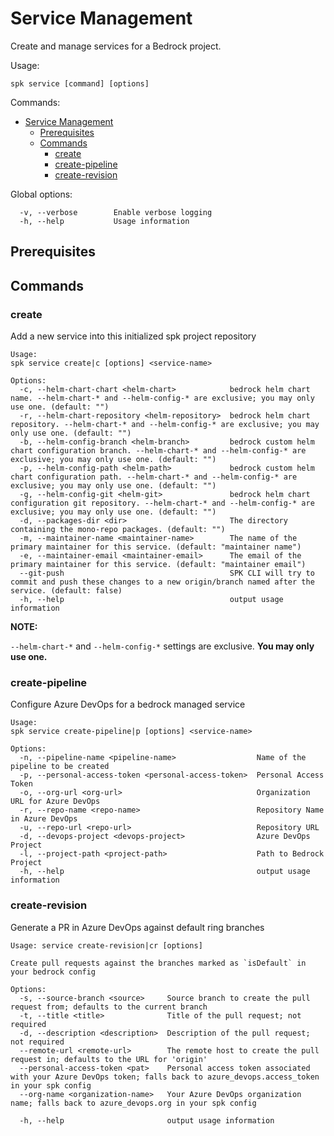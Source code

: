 # Service Management

Create and manage services for a Bedrock project.

Usage:

```
spk service [command] [options]
```

Commands:

- [Service Management](#service-management)
  - [Prerequisites](#prerequisites)
  - [Commands](#commands)
    - [create](#create)
    - [create-pipeline](#create-pipeline)
    - [create-revision](#create-revision)

Global options:

```
  -v, --verbose        Enable verbose logging
  -h, --help           Usage information
```

## Prerequisites

## Commands

### create

Add a new service into this initialized spk project repository

```
Usage:
spk service create|c [options] <service-name>

Options:
  -c, --helm-chart-chart <helm-chart>            bedrock helm chart name. --helm-chart-* and --helm-config-* are exclusive; you may only use one. (default: "")
  -r, --helm-chart-repository <helm-repository>  bedrock helm chart repository. --helm-chart-* and --helm-config-* are exclusive; you may only use one. (default: "")
  -b, --helm-config-branch <helm-branch>         bedrock custom helm chart configuration branch. --helm-chart-* and --helm-config-* are exclusive; you may only use one. (default: "")
  -p, --helm-config-path <helm-path>             bedrock custom helm chart configuration path. --helm-chart-* and --helm-config-* are exclusive; you may only use one. (default: "")
  -g, --helm-config-git <helm-git>               bedrock helm chart configuration git repository. --helm-chart-* and --helm-config-* are exclusive; you may only use one. (default: "")
  -d, --packages-dir <dir>                       The directory containing the mono-repo packages. (default: "")
  -m, --maintainer-name <maintainer-name>        The name of the primary maintainer for this service. (default: "maintainer name")
  -e, --maintainer-email <maintainer-email>      The email of the primary maintainer for this service. (default: "maintainer email")
  --git-push                                     SPK CLI will try to commit and push these changes to a new origin/branch named after the service. (default: false)
  -h, --help                                     output usage information
```

**NOTE:**

`--helm-chart-*` and `--helm-config-*` settings are exclusive. **You may only
use one.**

### create-pipeline

Configure Azure DevOps for a bedrock managed service

```
Usage:
spk service create-pipeline|p [options] <service-name>

Options:
  -n, --pipeline-name <pipeline-name>                  Name of the pipeline to be created
  -p, --personal-access-token <personal-access-token>  Personal Access Token
  -o, --org-url <org-url>                              Organization URL for Azure DevOps
  -r, --repo-name <repo-name>                          Repository Name in Azure DevOps
  -u, --repo-url <repo-url>                            Repository URL
  -d, --devops-project <devops-project>                Azure DevOps Project
  -l, --project-path <project-path>                    Path to Bedrock Project
  -h, --help                                           output usage information
```

### create-revision

Generate a PR in Azure DevOps against default ring branches

```
Usage: service create-revision|cr [options]

Create pull requests against the branches marked as `isDefault` in your bedrock config

Options:
  -s, --source-branch <source>     Source branch to create the pull request from; defaults to the current branch
  -t, --title <title>              Title of the pull request; not required
  -d, --description <description>  Description of the pull request; not required
  --remote-url <remote-url>        The remote host to create the pull request in; defaults to the URL for 'origin'
  --personal-access-token <pat>    Personal access token associated with your Azure DevOps token; falls back to azure_devops.access_token in your spk config
  --org-name <organization-name>   Your Azure DevOps organization name; falls back to azure_devops.org in your spk config

  -h, --help                       output usage information
```
